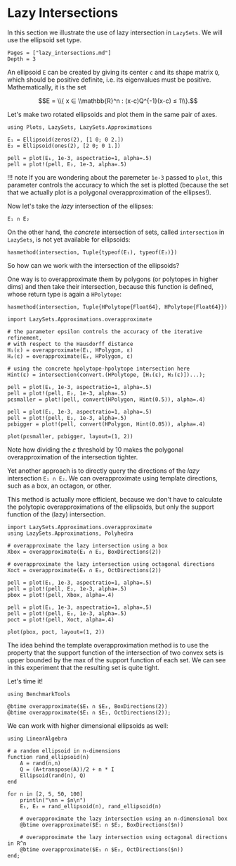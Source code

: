 # Lazy Intersections

In this section we illustrate the use of lazy intersection in `LazySets`. We
will use the ellipsoid set type.

```@contents
Pages = ["lazy_intersections.md"]
Depth = 3
```

An ellipsoid ``E`` can be created by giving its center ``c`` and its shape matrix ``Q``,
which should be positive definite, i.e. its eigenvalues must be positive.
Mathematically, it is the set

```math
E = \\{ x ∈ \\mathbb{R}^n : (x-c)Q^{-1}(x-c) ≤ 1\\}.
```

Let's make two rotated ellipsoids and plot them in the same pair of axes.

```@example ellipsoids
using Plots, LazySets, LazySets.Approximations

E₁ = Ellipsoid(zeros(2), [1 0; 0 2.])
E₂ = Ellipsoid(ones(2), [2 0; 0 1.])

pell = plot(E₁, 1e-3, aspectratio=1, alpha=.5)
pell = plot!(pell, E₂, 1e-3, alpha=.5)
```

!!! note
    If you are wondering about the paremeter `1e-3` passed to `plot`, this
    parameter controls the accuracy to which the set is plotted (because the set that
    we actually plot is a polygonal overapproximation of the ellipses!).

Now let's take the *lazy* intersection of the ellipses:


```@example ellipsoids
E₁ ∩ E₂
```

On the other hand, the *concrete* intersection of sets, called `intersection` in
`LazySets`, is not yet available for ellipsoids:

```@example ellipsoids
hasmethod(intersection, Tuple{typeof(E₁), typeof(E₂)})
```

So how can we work with the intersection of the ellipsoids?

One way is to overapproximate them by polygons (or polytopes in higher dims) and
then take their intersection, because this function is defined, whose return
type is again a `HPolytope`:

```@example ellipsoids
hasmethod(intersection, Tuple{HPolytope{Float64}, HPolytope{Float64}})
```

```@example ellipsoids
import LazySets.Approximations.overapproximate

# the parameter epsilon controls the accuracy of the iterative refinement,
# with respect to the Hausdorff distance
H₁(ε) = overapproximate(E₁, HPolygon, ε)
H₂(ε) = overapproximate(E₂, HPolygon, ε)

# using the concrete hpolytope-hpolytope intersection here
Hint(ε) = intersection(convert.(HPolytope, [H₁(ε), H₂(ε)])...);
```

```@example ellipsoids
pell = plot(E₁, 1e-3, aspectratio=1, alpha=.5)
pell = plot!(pell, E₂, 1e-3, alpha=.5)
pεsmaller = plot!(pell, convert(HPolygon, Hint(0.5)), alpha=.4)

pell = plot(E₁, 1e-3, aspectratio=1, alpha=.5)
pell = plot!(pell, E₂, 1e-3, alpha=.5)
pεbigger = plot!(pell, convert(HPolygon, Hint(0.05)), alpha=.4)

plot(pεsmaller, pεbigger, layout=(1, 2))
```

Note how dividing the $\varepsilon$ threshold by 10 makes the polygonal
overapproximation of the intersection tighter.

Yet another approach is to directly query the directions of the *lazy* intersection
`E₁ ∩ E₂`. We can overapproximate using template directions, such as a box,
an octagon, or other.

This method is actually more efficient, because we don't have to calculate the
polytopic overapproximations of the ellipsoids, but only the support function of
the (lazy) intersection.

```@example ellipsoids
import LazySets.Approximations.overapproximate
using LazySets.Approximations, Polyhedra

# overapproximate the lazy intersection using a box
Xbox = overapproximate(E₁ ∩ E₂, BoxDirections(2))

# overapproximate the lazy intersection using octagonal directions
Xoct = overapproximate(E₁ ∩ E₂, OctDirections(2))

pell = plot(E₁, 1e-3, aspectratio=1, alpha=.5)
pell = plot!(pell, E₂, 1e-3, alpha=.5)
pbox = plot!(pell, Xbox, alpha=.4)

pell = plot(E₁, 1e-3, aspectratio=1, alpha=.5)
pell = plot!(pell, E₂, 1e-3, alpha=.5)
poct = plot!(pell, Xoct, alpha=.4)

plot(pbox, poct, layout=(1, 2))
```

The idea behind the template overapproximation method is to use the property that
the support function of the intersection of two convex sets is upper bounded by
the max of the support function of each set. We can see in this experiment that
the resulting set is quite tight.

Let's time it!

```@example ellipsoids
using BenchmarkTools

@btime overapproximate($E₁ ∩ $E₂, BoxDirections(2))
@btime overapproximate($E₁ ∩ $E₂, OctDirections(2));
```

We can work with higher dimensional ellipsoids as well:

```@example ellipsoids
using LinearAlgebra

# a random ellipsoid in n-dimensions
function rand_ellipsoid(n)
    A = rand(n,n)
    Q = (A+transpose(A))/2 + n * I
    Ellipsoid(rand(n), Q)
end
```

```@example ellipsoids
for n in [2, 5, 50, 100]
    println("\nn = $n\n")
    E₁, E₂ = rand_ellipsoid(n), rand_ellipsoid(n)

    # overapproximate the lazy intersection using an n-dimensional box
    @btime overapproximate($E₁ ∩ $E₂, BoxDirections($n))
    
    # overapproximate the lazy intersection using octagonal directions in R^n
    @btime overapproximate($E₁ ∩ $E₂, OctDirections($n))
end;
```
